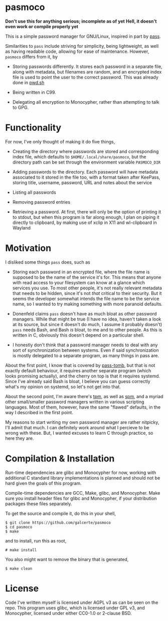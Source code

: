 # pasmoco
**Don't use this for anything serious; incomplete as of yet**
**Hell, it doesn't even work or compile properly yet**

This is a simple password manager for GNU/Linux, inspired in part by
[pass](https://www.passwordstore.org/).

Similarities to `pass` include striving for simplicity, being lightweight, as well as having
readable code, allowing for ease of maintenance. However, `pasmoco` differs from it, by

- Storing passwords differently. It stores each password in a separate file, along with metadata,
but filenames are random, and an encrypted index file is used to point the user to the correct
password. This was already done in [pwd.sh](https://github.com/drduh/pwd.sh)

- Being written in C99.

- Delegating all encryption to Monocypher, rather than attempting to talk to GPG.

# Functionality
For now, I've only thought of making it do five things,

- Creating the directory where passwords are stored and corresponding index file, which defaults to
`$HOME/.local/share/pasmoco`, but the directory path can be set through the environment variable
`PASMOCO_DIR`

- Adding passwords to the directory. Each password will have metadata associated to it stored in the
file too, with a format taken after KeePass, storing title, username, password, URL and notes about
the service

- Listing all passwords

- Removing password entries

- Retrieving a password. At first, there will only be the option of printing it to stdout, but when
this program is far along enough, I plan on piping it directly to clipboard, by making use of xclip
in X11 and wl-clipboard in Wayland

# Motivation
I disliked some things `pass` does, such as

- Storing each password in an encrypted file, where the file name is supposed to be the name of the
service it's for. This means that anyone with read access to your filesystem can know at a glance
which services you use. To most other people, it's not really relevant metadata that needs to be
hidden, since it's not *that* critical to their security. But it seems the developer somewhat intends
the file name to be the service name, so I wanted to try making something with more paranoid defaults.

- Donenfeld claims `pass` doesn't have as much bloat as other password managers. While that might be
true (I have no idea, haven't taken a look at its source, but since it doesn't do much, I assume it
probably doesn't) `pass` needs Bash, and Bash *is* bloat, to me and to other people. As this is
written in C, obviously this doesn't depend on a particular shell.

- I honestly don't think that a password manager needs to deal with any sort of synchronization
between systems. Even if said synchronization is mostly delegated to a separate program, as many
things in pass are.

About the first point, I know that is covered by [pass-tomb](https://github.com/roddhjav/pass-tomb),
but that is not exactly default behaviour, it requires another separate program (which looks
promising actually), and the cherry on top is that it requires systemd. Since I've already said Bash
is bloat, I believe you can guess correctly what's my opinion on systemd, so let's not get into
that.

About the second point, I'm aware there's [tpm](https://github.com/nmeum/tpm/), as well as
[spm](https://notabug.org/kl3/spm/), and a myriad other small/smaller password managers written in
various scripting languages. Most of them, however, have the same "flawed" defaults, in the way I
described in the first point.

My reasons to start writing my own password manager are rather nitpicky, I'll
admit that much. I can definitely work around what I percieve to be wrong with
these. But, I wanted excuses to learn C through practice, so here they are.

# Compilation & Installation
Run-time dependencies are glibc and Monocypher for now, working with additional C standard library
implementations is planned and should not be hard given the goals of this program.

Compile-time dependencies are GCC, Make, glibc, and Monocypher. Make sure you install header files
for glibc and Monocypher, if your distribution packages these files separately.

To get the source and compile it, do this in your shell,

```
$ git clone https://github.com/galcerte/pasmoco
$ cd pasmoco
$ make
```

and to install, run this as root,

```
# make install
```

You also might want to remove the binary that is generated,

```
$ make clean
```

# License
Code I've written myself is licensed under AGPL v3 as can be seen on the repo. This program uses
glibc, which is licensed under GPL v3, and Monocypher, licensed under either CC0-1.0 or 2-clause
BSD.
